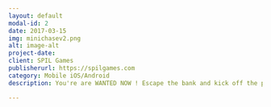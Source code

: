 ```yaml
---
layout: default
modal-id: 2
date: 2017-03-15
img: minichasev2.png
alt: image-alt
project-date: 
client: SPIL Games
publisherurl: https://spilgames.com
category: Mobile iOS/Android
description: You're are WANTED NOW ! Escape the bank and kick off the police chase at top speed. Cops chase cars in this mini-town, so it's up to you to stay out of their clutches with some stunt racing. Jump and steer around obstacles, drift across the asphalt without crashing, and give yourself a nitro boost to keep going as long as you can.

---
```

